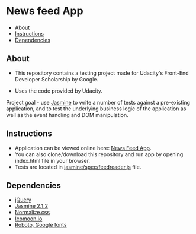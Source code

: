 # News feed App

* [About](#about)
* [Instructions](#instructions)
* [Dependencies](#dependencies)

## About

* This repository contains a testing project made for Udacity's Front-End Developer Scholarship by Google.

* Uses the code provided by Udacity.

Project goal - use [Jasmine](https://jasmine.github.io/) to write a number of tests against a pre-existing application, and to test the underlying business logic of the application as well as the event handling and DOM manipulation.

## Instructions

* Application can be viewed online here: [News Feed App](https://gretagr.github.io/NewsFeedApp/).
* You can also clone/download this repository and run app by opening index.html file in your browser.
* Tests are located in [jasmine/spec/feedreader.js](https://github.com/gretagr/NewsFeedApp/blob/master/jasmine/spec/feedreader.js) file.

## Dependencies

* [jQuery](https://jquery.com/)
* [Jasmine 2.1.2](https://jasmine.github.io/)
* [Normalize.css](https://necolas.github.io/normalize.css/)
* [Icomoon.io](https://icomoon.io/)
* [Roboto, Google fonts](https://fonts.google.com/specimen/Roboto)

